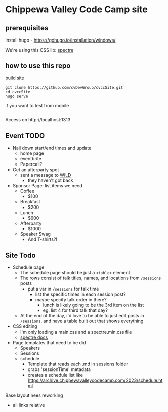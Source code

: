 # Chippewa Valley Code Camp site


## prerequisites


install hugo - https://gohugo.io/installation/windows/

We're using this CSS lib: [spectre](https://picturepan2.github.io/spectre/getting-started.html)


## how to use this repo
build site
```
git clone https://github.com/cvDevGroup/cvccSite.git
cd cvccSite
hugo serve
```

if you want to test from mobile
```

```

Access on http://localhost:1313


## Event TODO
- Nail down start/end times and update
    - home page
    - eventbrite
    - Papercall?
- Get an afterparty spot
    - sent a message to [WILD](https://www.visiteauclaire.com/listing/wild%3a-a-feral-kitchen-by-livegreatfood/4942/#tab-map)
        - they haven't got back
- Sponsor Page: list items we need
    - Coffee
        - $100
    - Breakfast
        - $200
    - Lunch
        - $600
    - Afterparty
        - $1000
    - Speaker Swag
        - And T-shirts?!
    

## Site Todo
- Schedule page
    - The schedule page should be just a `<table>` element
    - The rows consist of talk titles, names, and locations from `/sessions` posts
        - put a var in `/sessions` for talk time
            - list the specific times in each session post?
            - maybe specify talk order in there?
                - lunch is likely going to be the 3rd item on the list
                - eg. list 4 for third talk that day?
    - At the end of the day, i'd love to be able to just edit posts in `/sessions`, and have a table built out that shows everything
- CSS editing 
    - I'm only loading a main.css and a spectre.min.css file
    - [spectre docs](https://picturepan2.github.io/spectre/getting-started.html)
- Page templates that need to be did
    - Speakers
    - Sessions
    - schedule
        - Template that reads each .md in sessions folder
        - grabs 'sessionTime' metadata
        - creates a schedule list like https://archive.chippewavalleycodecamp.com/2023/schedule.html


Base layout nees reworking
 - all links relative


 


